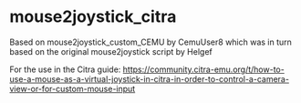 # mouse2joystick_citra

Based on mouse2joystick_custom_CEMU by CemuUser8 which was in turn based on the original mouse2joystick script by Helgef

For the use in the Citra guide: https://community.citra-emu.org/t/how-to-use-a-mouse-as-a-virtual-joystick-in-citra-in-order-to-control-a-camera-view-or-for-custom-mouse-input

